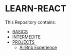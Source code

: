 # LEARN-REACT

This Repository contains:

- [BASICS](./Basics/)
- [INTERMEDITE](./Intermediate/)
- [PROJECTS](./Projects/)
  - [AirBnb Experience](./Projects/airbnb-experince/)
